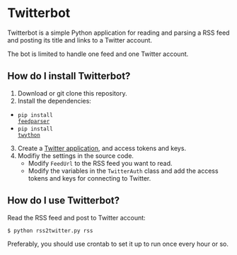 # Twitterbot
Twitterbot is a simple Python application for reading and parsing a RSS feed and posting its title and links to a Twitter account.

The bot is limited to handle one feed and one Twitter account.

## How do I install Twitterbot?

1. Download or git clone this repository.
2. Install the dependencies:
  - <code>pip install <a href="https://pythonhosted.org/feedparser/">feedparser</a></code>
  - <code>pip install <a href="https://twython.readthedocs.org/en/latest/">twython</a></code>
3. Create a <a href="https://apps.twitter.com/">Twitter application</a>, and access tokens and keys.
4. Modifiy the settings in the source code.
   - Modify <code>FeedUrl</code> to the RSS feed you want to read.
   - Modify the variables in the <code>TwitterAuth</code> class and add the access tokens and keys for connecting to Twitter.

## How do I use Twitterbot?

Read the RSS feed and post to Twitter account:

<code>$ python rss2twitter.py rss</code>

Preferably, you should use crontab to set it up to run once every hour or so.
